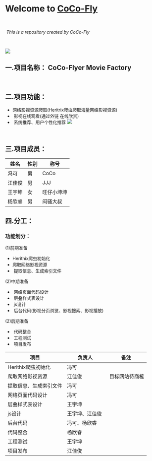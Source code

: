 # Welcome to [CoCo-Fly](https://github.com/CoCo-Fly-4/wust4CoCoFly)
<br/>

  *This is a repository created by CoCo-Fly*
  
<br/>

![](http://i4.piimg.com/1949/60be8c9995de96da.jpg)

## 一.项目名称： CoCo-Flyer Movie Factory

<br/>

## 二.项目功能： 
+  网络影视资源爬取(Heritrix爬虫爬取海量网络影视资源)
+  影视在线观看(通过外链 在线欣赏)
+  系统推荐、用户个性化推荐
![](http://chuantu.biz/t5/125/1499166249x974338535.png)
<br/>

## 三.项目成员： 

姓名 | 性别 | 称号
----|------|----
冯可 | 男  | CoCo
江佳俊 | 男  | JJJ
王宇坤 | 女  | 旺仔小坤坤
杨欣睿 | 男  | 闷骚大叔



## 四.分工：

### 功能划分：  
(1)前期准备
   +  Herithix爬虫初始化
   +  爬取网络影视资源
   +  提取信息、生成索引文件  
   
(2)中期准备
   +  网络页面代码设计
   +  层叠样式表设计
   +  js设计
   +  后台代码(影视分页浏览、影视搜索、影视播放)  
   
(2)后期准备
   +  代码整合
   +  工程测试
   +  项目发布

项目 | 负责人 | 备注
----|------|----
Herithix爬虫初始化 | 冯可  | 
爬取网络影视资源 | 江佳俊  |  目标网站待商榷
提取信息、生成索引文件 | 冯可  | 
网络页面代码设计 | 冯可  | 
层叠样式表设计 | 王宇坤  | 
js设计 | 王宇坤、江佳俊  |
后台代码 | 冯可、杨欣睿  | 
代码整合 | 杨欣睿  | 
工程测试 | 王宇坤  | 
项目发布 | 江佳俊  | 



    
      
   







